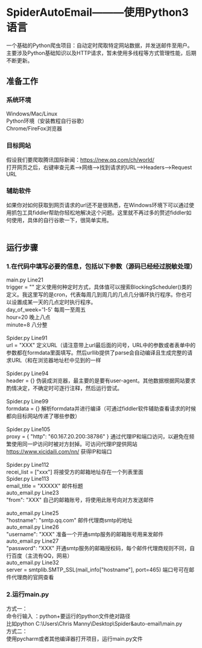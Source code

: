 # SpiderAutoEmail———使用Python3语言
一个基础的Python爬虫项目：自动定时爬取特定网站数据，并发送邮件至用户。主要涉及Python基础知识以及HTTP请求，暂未使用多线程等方式管理性能，后期不断更新。

## 准备工作
### 系统环境
Windows/Mac/Linux</br>
Python环境（安装教程自行谷歌）</br>
Chrome/FireFox浏览器
### 目标网站
假设我们要爬取腾讯国际新闻：https://new.qq.com/ch/world/</br>
打开网页之后，右键审查元素-->网络-->找到请求的URL-->Headers-->Request URL
### 辅助软件
如果你对如何获取到网页请求的url还不是很熟悉，在Windows环境下可以通过使用抓包工具fiddler帮助你轻松地解决这个问题。这里就不再过多的赘述fiddler如何使用，具体的自行谷歌一下，很简单实用。</br>
</br>
## 运行步骤
### 1.在代码中填写必要的信息，包括以下参数（源码已经经过脱敏处理）
main.py Line21</br>
trigger = "" 定义使用何种定时方式，具体值可以搜索BlockingScheduler()类的定义。我这里写的是cron，代表每周几到周几的几点几分循环执行程序。你也可以设置成某一天的几点定时执行程序。</br>
day_of_week='1-5' 每周一至周五</br>
hour=20 晚上八点</br>
minute=8 八分整</br>
</br>
Spider.py Line91</br>
url = "XXX" 定义URL（请注意带上url最后面的问号，URL中的参数或者表单中的参数都在formdata里面填写。然后urllib提供了parse会自动编译且生成完整的请求URL（和在浏览器地址栏中见到的一样</br>
</br>
Spider.py Line94</br>
header = {} 伪装成浏览器，最主要的是要有user-agent。其他数据根据网站要求酌情决定，不确定时可逐行注释，然后运行尝试。</br>
</br>
Spider.py Line99</br>
formdata = {} 解析formdata并进行编译（可通过fiddler软件辅助查看请求的时候都向目标网站传递了哪些参数）</br>
</br>
Spider.py Line105</br>
proxy = {
    "http": "60.167.20.200:38786"
} 通过代理IP和端口访问，以避免在频繁使用同一IP访问时被对方封掉。可访问代理IP提供网站 https://www.xicidaili.com/nn/ 获得IP和端口</br>
</br>
Spider.py Line112</br>
recei_list = ["xxx"]  将接受方的邮箱地址存在一个列表里面
</br>
Spider.py Line113</br>
email_title = "XXXXX" 邮件标题
</br>
auto_email.py Line23</br>
"from": "XXX" 自己的邮箱账号，将使用此账号向对方发送邮件</br>
</br>
auto_email.py Line25</br>
"hostname": "smtp.qq.com" 邮件代理商smtp的地址
</br>
auto_email.py Line26</br>
"username": "XXX" 准备一个开通smtp服务的邮箱账号用来发邮件
</br>
auto_email.py Line27</br>
"password": "XXX" 开通smtp服务的邮箱授权码，每个邮件代理商规则不同，自行百度（主流有QQ，网易）
</br>
auto_email.py Line32</br>
server = smtplib.SMTP_SSL(mail_info["hostname"], port=465)  端口号可在邮件代理商的官网查看
</br>
### 2.运行main.py
方式一：</br>命令行输入 ：python+要运行的python文件绝对路径</br>
比如python C:\Users\Chris Manny\Desktop\Spider&auto-email\main.py</br>
方式二：</br>
使用pycharm或者其他编译器打开项目，运行main.py文件


